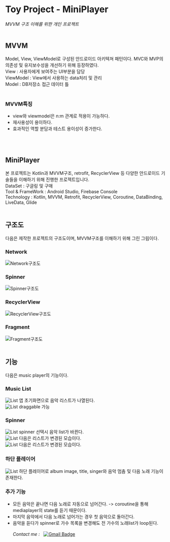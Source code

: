 # Toy Project - MiniPlayer
 _MVVM 구조 이해를 위한 개인 프로젝트_
<br><br>

## MVVM
Model, View, ViewModel로 구성된 안드로이드 아키텍쳐 패턴이다. MVC와 MVP의 의존성 및 유지보수성을 개선하기 위해 등장하였다.<br>
View : 사용자에게 보여주는 UI부분을 담당 <br>
ViewModel : View에서 사용하는 data처리 및 관리 <br>
Model : DB저장소 접근 데이터 틀 <br>
<br>
### MVVM특징
- view와 viewmodel은 n:m 관계로 적용이 가능하다.
- 재사용성이 용이하다.
- 효과적인 역할 분담과 테스트 용이성이 증가한다.

<br><br>
## MiniPlayer
본 프로젝트는 Kotlin과 MVVM구조, retrofit, RecyclerView 등 다양한 안드로이드 기술들을 이해하기 위해 진행한 프로젝트입니다. 
<br>
DataSet : 구글링 및 구매 <br>
Tool & FrameWork : Android Studio, Firebase Console <br>
Technology : Kotlin, MVVM, Retrofit, RecyclerView, Coroutine, DataBinding, LiveData, Glide
<br><br>

## 구조도
다음은 제작한 프로젝트의 구조도이며, MVVM구조를 이해하기 위해 그린 그림이다. 
<br>
### Network
![Network구조도](./img/Network구조도.PNG)
<br>
### Spinner
![Spinner구조도](./img/Spinner구조.PNG)
<br>
### RecyclerView
![RecyclerView구조도](./img/Recyclerview구조도.PNG)
<br>
### Fragment
![Fragment구조도](./img/Fragment구조도.PNG)
<br><br>

## 기능
다음은 music player의 기능이다.
<br>
### Music List 
![List](./img/KakaoTalk_20210429_231518818.jpg)
앱 초기화면으로 음악 리스트가 나열된다.
<br>
![List](./img/KakaoTalk_20210429_231518620.jpg)
draggable 가능
<br>
### Spinner 
![List](./img/KakaoTalk_20210429_231518454.jpg)
spinner 선택시 음악 list가 바뀐다.
<br>
![List](./img/KakaoTalk_20210429_231518297.jpg)
다음은 리스트가 변경된 모습이다.
<br>
![List](./img/KakaoTalk_20210429_231518134.jpg)
다음은 리스트가 변경된 모습이다.
<br>
### 하단 플레이어
![List](./img/KakaoTalk_20210429_231517979.jpg)
하단 플레이어로 album image, title, singer와 음악 멈춤 및 다음 노래 기능이 존재한다.
<br>

### 추가 기능
- 모든 음악은 끝나면 다음 노래로 자동으로 넘어간다. -> coroutine을 통해 mediaplayer의 state를 듣기 때문이다.
- 마지막 음악에서 다음 노래로 넘어가는 경우 첫 음악으로 돌아간다.
- 음악을 듣다가 spinner로 가수 목록을 변경해도 전 가수의 노래list가 loop된다. 
<br><br>
_Contact me :_ &nbsp; 
[![Gmail Badge](https://img.shields.io/badge/Gmail-d14836?style=flat-square&logo=Gmail&logoColor=white&link=mailto:hschoi5542@gmail.com)](mailto:hschoi5542@gmail.com)
